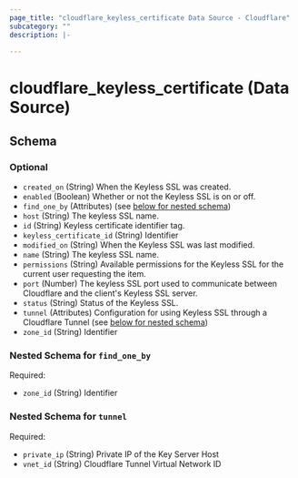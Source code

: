 ```yaml
---
page_title: "cloudflare_keyless_certificate Data Source - Cloudflare"
subcategory: ""
description: |-
  
---
```


# cloudflare_keyless_certificate (Data Source)




<!-- schema generated by tfplugindocs -->
## Schema

### Optional

- `created_on` (String) When the Keyless SSL was created.
- `enabled` (Boolean) Whether or not the Keyless SSL is on or off.
- `find_one_by` (Attributes) (see [below for nested schema](#nestedatt--find_one_by))
- `host` (String) The keyless SSL name.
- `id` (String) Keyless certificate identifier tag.
- `keyless_certificate_id` (String) Identifier
- `modified_on` (String) When the Keyless SSL was last modified.
- `name` (String) The keyless SSL name.
- `permissions` (String) Available permissions for the Keyless SSL for the current user requesting the item.
- `port` (Number) The keyless SSL port used to communicate between Cloudflare and the client's Keyless SSL server.
- `status` (String) Status of the Keyless SSL.
- `tunnel` (Attributes) Configuration for using Keyless SSL through a Cloudflare Tunnel (see [below for nested schema](#nestedatt--tunnel))
- `zone_id` (String) Identifier

<a id="nestedatt--find_one_by"></a>
### Nested Schema for `find_one_by`

Required:

- `zone_id` (String) Identifier


<a id="nestedatt--tunnel"></a>
### Nested Schema for `tunnel`

Required:

- `private_ip` (String) Private IP of the Key Server Host
- `vnet_id` (String) Cloudflare Tunnel Virtual Network ID



